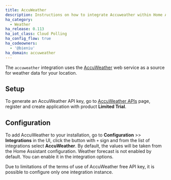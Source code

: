 ```yaml
---
title: AccuWeather
description: Instructions on how to integrate Accuweather within Home Assistant.
ha_category:
  - Weather
ha_release: 0.113
ha_iot_class: Cloud Polling
ha_config_flow: true
ha_codeowners:
  - '@bieniu'
ha_domain: accuweather
---
```


The `accuweather` integration uses the [AccuWeather](https://accuweather.com/) web service as a source for weather data for your location.

## Setup

To generate an AccuWeather API key, go to [AccuWeather APIs](https://developer.accuweather.com/) page, register and create application with product **Limited Trial**.

## Configuration

To add AccuWeather to your installation, go to **Configuration** >> **Integrations** in the UI, click the button with `+` sign and from the list of integrations select **AccuWeather**. By default, the values will be taken from the Home Assistant configuration. Weather forecast is not enabled by default. You can enable it in the integration options.

<div class="note warning">

Due to limitations of the terms of use of AccuWeather free API key, it is possible to configure only one integration instance.

</div>
